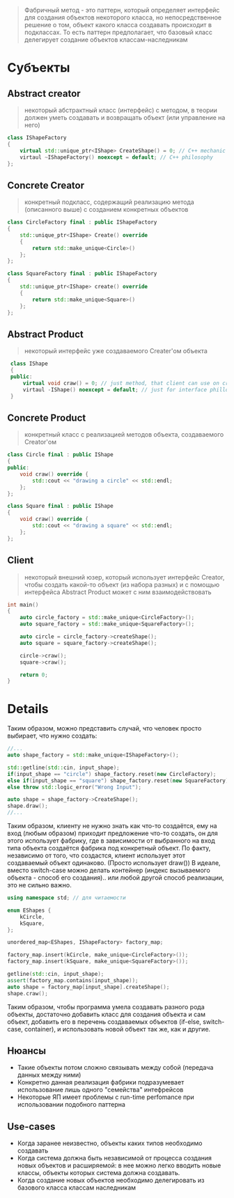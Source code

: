 > Фабричный метод - это паттерн, который определяет интерфейс для создания объектов некоторого класса, но непосредственное решение о том, объект какого класса создавать происходит в подклассах. То есть паттерн предполагает, что базовый класс делегирует создание объектов классам-наследникам

# Субъекты

## Abstract creator
> некоторый абстрактный класс (интерфейс) с методом, в теории должен уметь создавать и возвращать объект (или управление на него)

```cpp
class IShapeFactory
{
	virtual std::unique_ptr<IShape> CreateShape() = 0; // C++ mechanic for owning
	virtaul ~IShapeFactory() noexcept = default; // C++ philosophy
};
```

## **Concrete Creator**
> конкретный подкласс, содержащий реализацию метода (описанного выше) с созданием конкретных объектов

```cpp
class CircleFactory final : public IShapeFactory
{
	std::unique_ptr<IShape> Create() override 
	{
		return std::make_unique<Circle>() 
	};
};

class SquareFactory final : public IShapeFactory
{
	std::unique_ptr<IShape> create() override 
	{ 
		return std::make_unique<Square>() 
	};
};
```

## **Abstract Product**
> некоторый интерфейс уже создаваемого Creater'ом объекта

```cpp
 class IShape
 {
 public:
	 virtual void craw() = 0; // just method, that client can use on created obj
	 virtaul -IShape() noexcept = default; // just for interface phillosophy in C++
 }

```

## **Concrete Product**
> конкретный класс с реализацией методов объекта, создаваемого Creator'ом

```cpp
class Circle final : public IShape
{
public:
	void craw() override {
		std::cout << "drawing a circle" << std::endl;
	};
};

class Square final : public IShape
{
	void craw() override {
		std::cout << "drawing a square" << std::endl;
	};
};

```

## **Client**
> некоторый внешний юзер, который использует интерфейс Creator, чтобы создать какой-то объект (из набора разных) и с помощью интерфейса Abstract Product может с ним взаимодействовать

```cpp
int main()
{
	auto circle_factory = std::make_unique<CircleFactory>();
	auto square_factory = std::make_unique<SquareFactory>();

	auto circle = circle_factory->createShape();
	auto square = square_factory->createShape();

	circle->craw();
	square->craw();

	return 0;
}

```

# Details
Таким образом, можно представить случай, что человек просто выбирает, что нужно создать:

```cpp
//...
auto shape_factory = std::make_unique<IShapeFactory>();

std::getline(std::cin, input_shape);
if(input_shape == "circle") shape_factory.reset(new CircleFactory);
else if(input_shape == "square") shape_factory.reset(new SquareFactory);
else throw std::logic_error("Wrong Input");

auto shape = shape_factory->CreateShape();
shape.draw();
//...

```

Таким образом, клиенту не нужно знать как что-то создаётся, ему на вход (любым образом) приходит предложение что-то создать, он для этого использует фабрику, где в зависимости от выбранного на вход типа объекта создаётся фабрика под конкретный объект. По факту, независимо от того, что создастся, клиент использует этот создаваемый объект одинаково. (Просто использует draw())
В идеале, вместо switch-case можно делать контейнер (индекс вызываемого объекта - способ его создания).. или любой другой способ реализации, это не сильно важно.

```cpp
using namespace std; // для читаемости

enum EShapes {
	kCircle,
	kSquare,
};

unordered_map<EShapes, IShapeFactory> factory_map;

factory_map.insert(kCircle, make_unique<CircleFactory>());
factory_map.insert(kSquare, make_unique<SquareFactory>());

getline(std::cin, input_shape);
assert(factory_map.contains(input_shape));
auto shape = factory_map[input_shape].createShape();
shape.craw();

```

Таким образом, чтобы программа умела создавать разного рода объекты, достаточно добавить класс для создания объекта и сам объект, добавить его в перечень создаваемых объектов (if-else, switch-case, container), и использовать новой объект так же, как и другие.
## Нюансы
- Такие объекты потом сложно связывать между собой (передача данных между ними)
- Конкретно данная реализация фабрики подразумевает использование лишь одного "семейства" интефрейсов
- Некоторые ЯП имеет проблемы с run-time perfomance при использовании подобного паттерна

## Use-cases
- Когда заранее неизвестно, объекты каких типов необходимо создавать
- Когда система должна быть независимой от процесса создания новых объектов и расширяемой: в нее можно легко вводить новые классы, объекты которых система должна создавать.
- Когда создание новых объектов необходимо делегировать из базового класса классам наследникам
